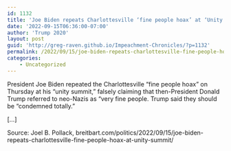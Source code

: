 ```yaml
---
id: 1132
title: 'Joe Biden repeats Charlottesville ‘fine people hoax’ at ‘Unity Summit’'
date: '2022-09-15T06:36:00-07:00'
author: 'Trump 2020'
layout: post
guid: 'http://greg-raven.github.io/Impeachment-Chronicles/?p=1132'
permalink: /2022/09/15/joe-biden-repeats-charlottesville-fine-people-hoax-at-unity-summit/
categories:
    - Uncategorized
---
```


President Joe Biden repeated the Charlottesville “fine people hoax” on Thursday at his “unity summit,” falsely claiming that then-President Donald Trump referred to neo-Nazis as “very fine people. Trump said they should be “condemned totally.”

\[…\]

Source: Joel B. Pollack, breitbart.com/politics/2022/09/15/joe-biden-repeats-charlottesville-fine-people-hoax-at-unity-summit/